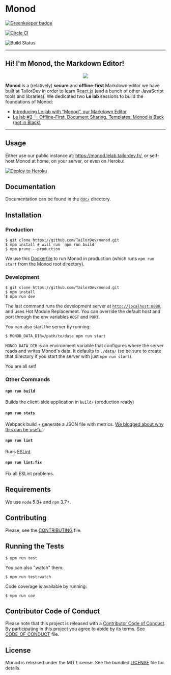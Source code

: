 Monod
=====

[![Greenkeeper badge](https://badges.greenkeeper.io/TailorDev/monod.svg)](https://greenkeeper.io/)

[![Circle CI](https://circleci.com/gh/TailorDev/monod.svg?style=svg)](https://circleci.com/gh/TailorDev/monod)

![Build Status](https://saucelabs.com/browser-matrix/willdurand.svg)

---

## Hi! I'm Monod, the Markdown Editor!

<p align="center">
<img src="doc/images/presentation.gif">
<p>

**Monod** is a (relatively) **secure** and **offline-first** Markdown editor we
have built at TailorDev in order to learn
[React.js](https://facebook.github.io/react/) (and a bunch of other JavaScript
tools and libraries). We dedicated two **Le lab** sessions to build the
foundations of Monod:

* [Introducing Le lab with “Monod”, our Markdown
  Editor](https://tailordev.fr/blog/2016/03/11/introducing-le-lab-with-monod-our-markdown-editor/)
* [Le lab #2 — Offline-First, Document Sharing, Templates: Monod is Back (not in
  Black)](https://tailordev.fr/blog/2016/04/15/le-lab-2-offline-first-document-sharing-templates-monod-is-back/)

---

## Usage

Either use our public instance at: https://monod.lelab.tailordev.fr/, or
self-host Monod at home, on your server, or even on Heroku:

[![Deploy to
Heroku](https://www.herokucdn.com/deploy/button.png)](https://heroku.com/deploy)

## Documentation

Documentation can be found in the [`doc/`](doc/writing.md) directory.

## Installation

### Production

    $ git clone https://github.com/TailorDev/monod.git
    $ npm install # will run `npm run build`
    $ npm prune --production

We use this
[Dockerfile](https://github.com/TailorDev/dockerfiles/blob/master/node/Dockerfile)
to run Monod in production (which runs `npm run start` from the Monod root
directory).

### Development

    $ git clone https://github.com/TailorDev/monod.git
    $ npm install
    $ npm run dev

The last command runs the development server at
[`http://localhost:8080`](http://127.0.0.1:8080), and uses Hot Module
Replacement. You can override the default host and port through the env
variables `HOST` and `PORT`.

You can also start the server by running:

    $ MONOD_DATA_DIR=/path/to/data npm run start

`MONOD_DATA_DIR` is an environment variable that configures where the server
reads and writes Monod's data. It defaults to `./data/` (so be sure
to create that directory if you start the server with just `npm run start`).

You are all set!

### Other Commands

#### `npm run build`

Builds the client-side application in `build/` (production ready)

#### `npm run stats`

Webpack build + generate a JSON file with metrics. [We blogged about why this
can be useful](https://tailordev.fr/blog/2016/03/17/loading-dependencies-asynchronously-in-react-components/).

#### `npm run lint`

Runs [ESLint](http://eslint.org/).

#### `npm run lint:fix`

Fix all ESLint problems.


## Requirements

We use `node` 5.8+ and `npm` 3.7+.


## Contributing

Please, see the [CONTRIBUTING](CONTRIBUTING.md) file.

## Running the Tests

    $ npm run test

You can also "watch" them:

    $ npm run test:watch

Code coverage is available by running:

    $ npm run cov


## Contributor Code of Conduct

Please note that this project is released with a [Contributor Code of
Conduct](http://contributor-covenant.org/). By participating in this project you
agree to abide by its terms. See [CODE_OF_CONDUCT](CODE_OF_CONDUCT.md) file.

## License

Monod is released under the MIT License. See the bundled [LICENSE](LICENSE.md)
file for details.

